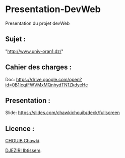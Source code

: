 # Presentation-DevWeb
Presentation du projet devWeb 
 
 
## Sujet : 
"http://www.univ-oran1.dz/"
 
 
## Cahier des charges :
Doc:   https://drive.google.com/open?id=0B1IcqtFWVMxMQnhydTN1ZkdyeHc


## Presentation :
Slide: https://slides.com/chawkichouib/deck/fullscreen


## Licence :

[CHOUIB Chawki](https://github.com/chawki505).

[DJEZIRI Ibtissem](https://github.com/djeziriIbtissem).

 
 
